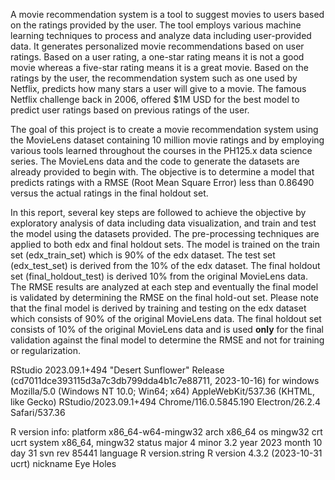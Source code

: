 A movie recommendation system is a tool to suggest movies to users based on the ratings provided by the user. The tool employs various machine learning techniques to process and analyze data including user-provided data. It generates personalized movie recommendations based on user ratings. Based on a user rating, a one-star rating means it is not a good movie whereas a five-star rating means it is a great movie. Based on the ratings by the user, the recommendation system such as one used by Netflix, predicts how many stars a user will give to a movie. The famous Netflix challenge back in 2006, offered $1M USD for the best model to predict user ratings based on previous ratings of the user.

The goal of this project is to create a movie recommendation system using the MovieLens dataset containing 10 million movie ratings and by employing various tools learned throughout the courses in the PH125.x data science series. The MovieLens data and the code to generate the datasets are already provided to begin with. The objective is to determine a model that predicts ratings with a RMSE (Root Mean Square Error) less than 0.86490 versus the actual ratings in the final holdout set. 

In this report, several key steps are followed to achieve the objective by exploratory analysis of data including data visualization, and train and test the model using the datasets provided. The pre-processing techniques are applied to both edx and final holdout sets. The model is trained on the train set (edx_train_set) which is 90% of the edx dataset. The test set (edx_test_set) is derived from the 10% of the edx dataset. The final holdout set (final_holdout_test) is derived 10% from the original MovieLens data. The RMSE results are analyzed at each step and eventually the final model is validated by determining the RMSE on the final hold-out set. Please note that the final model is derived by training and testing on the edx dataset which consists of 90% of the original MovieLens data. The final holdout set consists of 10% of the original MovieLens data and is used **only** for the final validation against the final model to determine the RMSE and not for training or regularization.

RStudio 2023.09.1+494 "Desert Sunflower" Release (cd7011dce393115d3a7c3db799dda4b1c7e88711, 2023-10-16) for windows Mozilla/5.0 (Windows NT 10.0; Win64; x64) AppleWebKit/537.36 (KHTML, like Gecko) RStudio/2023.09.1+494 Chrome/116.0.5845.190 Electron/26.2.4 Safari/537.36

R version info: platform x86_64-w64-mingw32
arch x86_64
os mingw32
crt ucrt
system x86_64, mingw32
status
major 4
minor 3.2
year 2023
month 10
day 31
svn rev 85441
language R
version.string R version 4.3.2 (2023-10-31 ucrt) nickname Eye Holes
